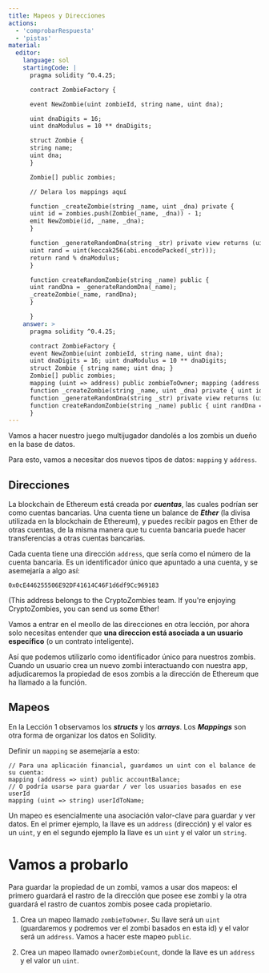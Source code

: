 ```yaml
---
title: Mapeos y Direcciones
actions:
  - 'comprobarRespuesta'
  - 'pistas'
material:
  editor:
    language: sol
    startingCode: |
      pragma solidity ^0.4.25;

      contract ZombieFactory {

      event NewZombie(uint zombieId, string name, uint dna);

      uint dnaDigits = 16;
      uint dnaModulus = 10 ** dnaDigits;

      struct Zombie {
      string name;
      uint dna;
      }

      Zombie[] public zombies;

      // Delara los mappings aquí

      function _createZombie(string _name, uint _dna) private {
      uint id = zombies.push(Zombie(_name, _dna)) - 1;
      emit NewZombie(id, _name, _dna);
      }

      function _generateRandomDna(string _str) private view returns (uint) {
      uint rand = uint(keccak256(abi.encodePacked(_str)));
      return rand % dnaModulus;
      }

      function createRandomZombie(string _name) public {
      uint randDna = _generateRandomDna(_name);
      _createZombie(_name, randDna);
      }

      }
    answer: >
      pragma solidity ^0.4.25;

      contract ZombieFactory {
      event NewZombie(uint zombieId, string name, uint dna);
      uint dnaDigits = 16; uint dnaModulus = 10 ** dnaDigits;
      struct Zombie { string name; uint dna; }
      Zombie[] public zombies;
      mapping (uint => address) public zombieToOwner; mapping (address => uint) ownerZombieCount;
      function _createZombie(string _name, uint _dna) private { uint id = zombies.push(Zombie(_name, _dna)) - 1; emit NewZombie(id, _name, _dna); }
      function _generateRandomDna(string _str) private view returns (uint) { uint rand = uint(keccak256(abi.encodePacked(_str))); return rand % dnaModulus; }
      function createRandomZombie(string _name) public { uint randDna = _generateRandomDna(_name); _createZombie(_name, randDna); }
      }
---
```


Vamos a hacer nuestro juego multijugador dandolés a los zombis un dueño en la base de datos.

Para esto, vamos a necesitar dos nuevos tipos de datos: `mapping` y `address`.

## Direcciones

La blockchain de Ethereum está creada por ***cuentas***, las cuales podrían ser como cuentas bancarias. Una cuenta tiene un balance de ***Ether*** (la divisa utilizada en la blockchain de Ethereum), y puedes recibir pagos en Ether de otras cuentas, de la misma manera que tu cuenta bancaria puede hacer transferencias a otras cuentas bancarias.

Cada cuenta tiene una dirección `address`, que sería como el número de la cuenta bancaria. Es un identificador único que apuntado a una cuenta, y se asemejaría a algo así:

`0x0cE446255506E92DF41614C46F1d6df9Cc969183`

(This address belongs to the CryptoZombies team. If you're enjoying CryptoZombies, you can send us some Ether! 

Vamos a entrar en el meollo de las direcciones en otra lección, por ahora solo necesitas entender que **una direccion está asociada a un usuario específico** (o un contrato inteligente).

Así que podemos utilizarlo como identificador único para nuestros zombis. Cuando un usuario crea un nuevo zombi interactuando con nuestra app, adjudicaremos la propiedad de esos zombis a la dirección de Ethereum que ha llamado a la función.

## Mapeos

En la Lección 1 observamos los ***structs*** y los ***arrays***. Los ***Mappings*** son otra forma de organizar los datos en Solidity.

Definir un `mapping` se asemejaría a esto:

    // Para una aplicación financial, guardamos un uint con el balance de su cuenta:
    mapping (address => uint) public accountBalance;
    // O podría usarse para guardar / ver los usuarios basados en ese userId
    mapping (uint => string) userIdToName;
    

Un mapeo es esencialmente una asociación valor-clave para guardar y ver datos. En el primer ejemplo, la llave es un `address` (dirección) y el valor es un `uint`, y en el segundo ejemplo la llave es un `uint` y el valor un `string`.

# Vamos a probarlo

Para guardar la propiedad de un zombi, vamos a usar dos mapeos: el primero guardará el rastro de la dirección que posee ese zombi y la otra guardará el rastro de cuantos zombis posee cada propietario.

1. Crea un mapeo llamado `zombieToOwner`. Su llave será un `uint` (guardaremos y podremos ver el zombi basados en esta id) y el valor será un `address`. Vamos a hacer este mapeo `public`.

2. Crea un mapeo llamado `ownerZombieCount`, donde la llave es un `address` y el valor un `uint`.